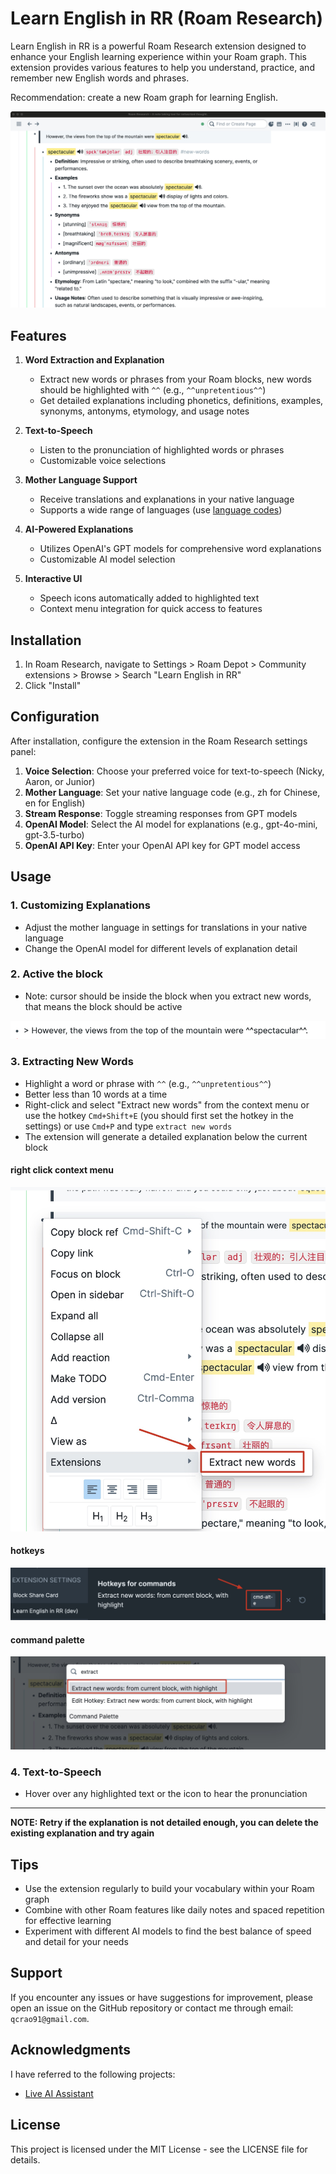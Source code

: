 # Learn English in RR (Roam Research)

Learn English in RR is a powerful Roam Research extension designed to enhance your English learning experience within your Roam graph. This extension provides various features to help you understand, practice, and remember new English words and phrases.

Recommendation: create a new Roam graph for learning English.

![new words](./assets/new_words.jpg)

## Features

1. **Word Extraction and Explanation**

   - Extract new words or phrases from your Roam blocks, new words should be highlighted with `^^` (e.g., `^^unpretentious^^`)
   - Get detailed explanations including phonetics, definitions, examples, synonyms, antonyms, etymology, and usage notes

2. **Text-to-Speech**

   - Listen to the pronunciation of highlighted words or phrases
   - Customizable voice selections

3. **Mother Language Support**

   - Receive translations and explanations in your native language
   - Supports a wide range of languages (use [language codes](https://en.wikipedia.org/wiki/List_of_ISO_639-1_codes))

4. **AI-Powered Explanations**

   - Utilizes OpenAI's GPT models for comprehensive word explanations
   - Customizable AI model selection

5. **Interactive UI**
   - Speech icons automatically added to highlighted text
   - Context menu integration for quick access to features

## Installation

1. In Roam Research, navigate to Settings > Roam Depot > Community extensions > Browse > Search "Learn English in RR"
2. Click "Install"

## Configuration

After installation, configure the extension in the Roam Research settings panel:

1. **Voice Selection**: Choose your preferred voice for text-to-speech (Nicky, Aaron, or Junior)
2. **Mother Language**: Set your native language code (e.g., zh for Chinese, en for English)
3. **Stream Response**: Toggle streaming responses from GPT models
4. **OpenAI Model**: Select the AI model for explanations (e.g., gpt-4o-mini, gpt-3.5-turbo)
5. **OpenAI API Key**: Enter your OpenAI API key for GPT model access

## Usage

### 1. **Customizing Explanations**

- Adjust the mother language in settings for translations in your native language
- Change the OpenAI model for different levels of explanation detail

### 2. **Active the block**

- Note: cursor should be inside the block when you extract new words, that means the block should be active

![active the block](./assets/active_the_block.gif)

### 3. **Extracting New Words**

- Highlight a word or phrase with `^^` (e.g., `^^unpretentious^^`)
- Better less than 10 words at a time
- Right-click and select "Extract new words" from the context menu or use the hotkey `Cmd+Shift+E` (you should first set the hotkey in the settings) or use `Cmd+P` and type `extract new words`
- The extension will generate a detailed explanation below the current block

#### right click context menu

![right click context menu](./assets/right-click-extensions.jpg)

#### hotkeys

![hotkeys](./assets/hotkeys.jpg)

#### command palette

![command palette](./assets/cmd+p.jpg)

### 4. **Text-to-Speech**

- Hover over any highlighted text or the icon to hear the pronunciation

---

**NOTE: Retry if the explanation is not detailed enough, you can delete the existing explanation and try again**

## Tips

- Use the extension regularly to build your vocabulary within your Roam graph
- Combine with other Roam features like daily notes and spaced repetition for effective learning
- Experiment with different AI models to find the best balance of speed and detail for your needs

## Support

If you encounter any issues or have suggestions for improvement, please open an issue on the GitHub repository or contact me through email: `qcrao91@gmail.com`.

## Acknowledgments

I have referred to the following projects:

- [Live AI Assistant](https://github.com/fbgallet/roam-extension-speech-to-roam)

## License

This project is licensed under the MIT License - see the LICENSE file for details.
